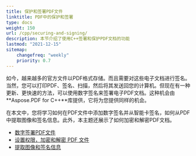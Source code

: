 ```yaml
---
title: 保护和签署PDF文件
linktitle: PDF中的保护和签署
type: docs
weight: 150
url: /cpp/securing-and-signing/
description: 本节介绍了使用C++签署和保护PDF文档的功能
lastmod: "2021-12-15"
sitemap:
    changefreq: "weekly"
    priority: 0.7
---
```


如今，越来越多的官方文件以PDF格式存储。而且需要对这些电子文档进行签名。当然，您可以打印PDF、签名、扫描，然后将其发送回您的计算机。但现在有一种更新、更快速的方法，可以使用数字签名来签署电子PDF文档。这种机会由**Aspose.PDF for C++**库提供，它将为您提供同样的机会。

在本文中，您将学习如何在PDF文件中添加数字签名并从智能卡签名，如何从PDF中提取图像和签名信息。此外，本主题还展示了如何加密和解密PDF文档。

- [数字签署PDF文件](/pdf/cpp/digitally-sign-pdf-file/)
- [设置权限，加密和解密 PDF 文件](/pdf/cpp/set-privileges-encrypt-and-decrypt-pdf-file/)
- [提取图像和签名信息](/pdf/cpp/extract-image-and-signature-information/)